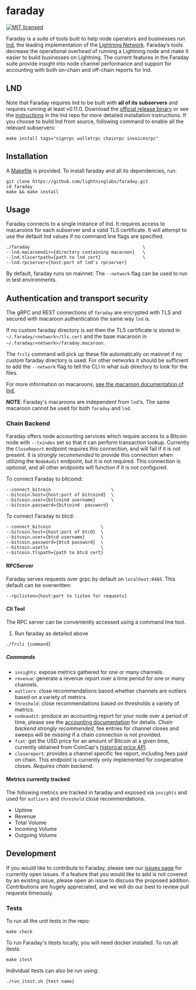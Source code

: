 # faraday

[![MIT licensed](https://img.shields.io/badge/license-MIT-blue.svg)](https://github.com/lightninglabs/faraday/blob/master/LICENSE)

Faraday is a suite of tools built to help node operators and businesses run [lnd](https://github.com/lightningnetwork/lnd), the leading implementation of the [Lightning Network](https://github.com/lightningnetwork/lightning-rfc). Faraday’s tools decrease the operational overhead of running a Lightning node and make it easier to build businesses on Lightning. The current features in the Faraday suite provide insight into node channel performance and support for accounting with both on-chain and off-chain reports for lnd. 
## LND
Note that Faraday requires lnd to be built with **all of its subservers** and requires running at least v0.11.0. Download the [official release binary](https://github.com/lightningnetwork/lnd/releases/tag/v0.11.0-beta) or see the [instructions](https://github.com/lightningnetwork/lnd/blob/master/docs/INSTALL.md) in the lnd repo for more detailed installation instructions. If you choose to build lnd from source, following command to enable all the relevant subservers:

```
make install tags="signrpc walletrpc chainrpc invoicesrpc"
```


## Installation
A [Makefile](https://github.com/lightninglabs/faraday/blob/master/Makefile) is provided. To install faraday and all its dependencies, run:

```
git clone https://github.com/lightninglabs/faraday.git
cd faraday
make && make install
```

## Usage
Faraday connects to a single instance of lnd. It requires access to macaroons for each subserver and a valid TLS certificate. It will attempt to use the default lnd values if no command line flags are specified.
```
./faraday                                           \
--lnd.macaroondir={directory containing macaroon}   \
--lnd.tlscertpath={path to lnd cert}                \
--lnd.rpcserver={host:port of lnd's rpcserver} 
```

By default, faraday runs on mainnet. The `--network` flag can be used to run in
test environments.

## Authentication and transport security

The gRPC and REST connections of `faraday` are encrypted with TLS and secured
with macaroon authentication the same way `lnd` is.

If no custom faraday directory is set then the TLS certificate is stored in
`~/.faraday/<network>/tls.cert` and the base macaroon in
`~/.faraday/<network>/faraday.macaroon`.

The `frcli` command will pick up these file automatically on mainnet if no
custom faraday directory is used. For other networks it should be sufficient to
add the `--network` flag to tell the CLI in what sub directory to look for the
files.

For more information on macaroons,
[see the macaroon documentation of lnd.](https://github.com/lightningnetwork/lnd/blob/master/docs/macaroons.md)

**NOTE**: Faraday's macaroons are independent from `lnd`'s. The same macaroon
cannot be used for both `faraday` and `lnd`.

### Chain Backend
Faraday offers node accounting services which require access to a Bitcoin node with `--txindex` set so that it can perform transaction lookup. Currently the `CloseReport` endpoint requires this connection, and will fail if it is not present. It is *strongly recommended* to provide this connection when utilizing the `NodeAudit` endpoint, but it is not required. This connection is *optional*, and all other endpoints will function if it is not configured. 

To connect Faraday to bitcoind:
```
--connect_bitcoin                       \
--bitcoin.host={host:port of bitcoind}  \
--bitcoin.user={bitcoind username}      \
--bitcoin.password={bitcoind  password}
```

To connect Faraday to btcd:
```
--connect_bitcoin                   \
--bitcoin.host={host:port of btcd}  \
--bitcoin.user={btcd username}      \
--bitcoin.password={btcd password}  \
--bitcoin.usetls                    \
--bitcoin.tlspath={path to btcd cert}
```

#### RPCServer
Faraday serves requests over grpc by default on `localhost:8465`. This default can be overwritten:
```
--rpclisten={host:port to listen for requests}
```

#### Cli Tool
The RPC server can be conveniently accessed using a command line tool. 
1. Run faraday as detailed above
```
./frcli {command}
```

##### Commands
- `insights`: expose metrics gathered for one or many channels.
- `revenue`: generate a revenue report over a time period for one or many channels.
- `outliers`: close recommendations based whether channels are outliers based on a variety of metrics.
- `threshold`: close recommendations based on thresholds a variety of metrics.
- `nodeaudit`: produce an accounting report for your node over a period of time, please see the [accounting documentation](https://github.com/lightninglabs/faraday/blob/master/accounting/docs.md) for details. *Chain backend strongly recommended*, fee entries for channel closes and sweeps will be *missing* if a chain connection is not provided.
- `fiat`: get the USD price for an amount of Bitcoin at a given time, currently obtained from CoinCap's [historical price API](https://docs.coincap.io/?version=latest).
- `closereport`: provides a channel specific fee report, including fees paid on chain. This endpoint is currently only implemented for cooperative closes.  *Requires chain backend*.

#### Metrics currently tracked
The following metrics are tracked in faraday and exposed via `insights` and used for `outliers` and `threshold` close recommendations.
- Uptime
- Revenue
- Total Volume
- Incoming Volume
- Outgoing Volume

## Development
If you would like to contribute to Faraday, please see our [issues page](https://github.com/lightninglabs/faraday/issues) for currently open issues. If a feature that you would like to add is not covered by an existing issue, please open an issue to discuss the proposed addition. Contributions are hugely appreciated, and we will do our best to review pull requests timeously. 

### Tests
To run all the unit tests in the repo:
```
make check
```
To run Faraday's itests locally, you will need docker installed. To run all itests:
```
make itest
```

Individual itests can also be run using:
```
./run_itest.sh {test name}
```
